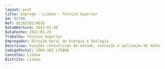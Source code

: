 ```yaml
--- 
layout: post
title: Emprego - Lisboa - Técnico Superior
Id: 92780
Ref: OE202201/0036
DataAbertura: 2022-01-04
DataFecho: 2022-01-25
Trabalho: Técnico Superior
Empregador: Direção-Geral de Energia e Geologia
Descricao: Funções consultivas de estudo, conceção e aplicação de métodos e processo inerentes à sua qualificação profissional, nos seguintes domínios de atividade  Apoio técnico à área das Pedreiras, designadamente, no licenciamento, fiscalização e acompanhamento da atividade de exploração de pedreiras, respetivos estabelecimentos industriais anexos de pedreira e instalações de resíduos da indústria extrativa  fiscalização da atividade extrativa e transformadora, nomeadamente as licenças de prospeção e pesquisa, licenças de exploração de massas minerais e licenças de exploração industrial  apreciação de relatórios técnicos, bem como análise de planos de pedreira e de lavra Apoio técnico na área das Minas, designadamente, no acompanhamento e fiscalização da atividade de exploração de minas, respetivos estabelecimentos industriais, anexos mineiros e instalações de resíduos da indústria extrativa,  acompanhamento técnico dos contratos de prospeção e pesquisa  apreciação de programas de trabalho e relatórios técnicos em áreas concessionadas, bem como análise de planos de lavra, acompanhamento de processos de antigas áreas mineiras abandonadas, estatística de recursos minerais, análise e emissão de parecer no âmbito do ordenamento do território, desenvolvimento de conteúdos formativos e informativos do setor dos recursos minerais para divulgação Apoio técnico na área dos Recursos Hidrogeológicos e Geotérmicos, designadamente, no acompanhamento e fiscalização das atividades de prospeção, pesquisa e exploração no âmbito dos respetivos contratos  apreciação de programas de trabalho, relatórios técnicos e dados estatísticos sobre a atividade de exploração, bem como de propostas de perímetros de exploração  apreciação de propostas de planos de exploração e de sistemas de captação de recursos hidrogeológicos e assegurar o cumprimento dos mesmos  elaboração de pareceres de natureza ambiental, no âmbito do ordenamento do território  fiscalização da atividade de engarrafamento nos respetivos estabelecimentos industriais.
CodigoPostal: 1069-203 LISBOA
Concelho: Lisboa
Distrito: Lisboa
--- 
```

